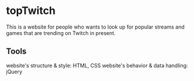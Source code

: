 # topTwitch
This is a website for people who wants to look up for popular streams and games that are trending on Twitch in present.

## Tools
website's structure & style: HTML, CSS
website's behavior & data handling: jQuery
